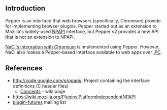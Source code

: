 ## Introduction

Pepper is an interface that web browsers (specifically, Chromium) provide for
implementing browser plugins. Pepper started out as an extension to Mozilla's
widely-used [NPAPI](http://en.wikipedia.org/wiki/NPAPI) interface, but Pepper v2
provides a new API that is not an extension to NPAPI.

[NaCl's integration with Chromium](chromium_integration.md) is implemented using
Pepper. However, NaCl also makes a Pepper-based interface available to web apps
over [IPC](imc_sockets.md).

## References

*   http://code.google.com/p/ppapi/: Project containing the interface
    definitions (C header files)
    *   [Concepts](http://code.google.com/p/ppapi/wiki/Concepts) - wiki page
*   https://wiki.mozilla.org/Plugins:PlatformIndependentNPAPI
*   [plugin-futures](https://mail.mozilla.org/listinfo/plugin-futures) mailing
    list
